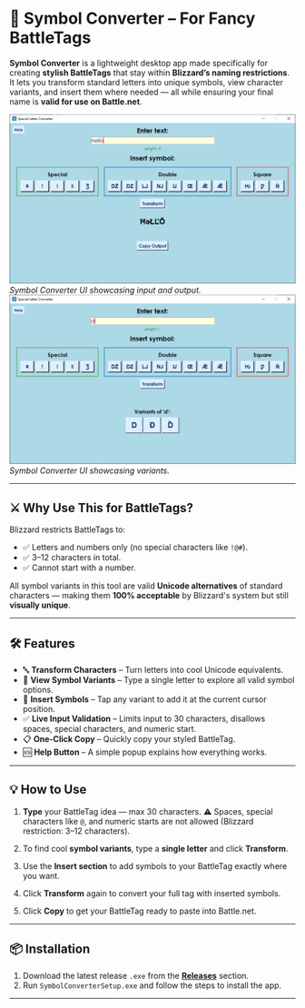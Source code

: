 # 🧿 Symbol Converter – For Fancy BattleTags

**Symbol Converter** is a lightweight desktop app made specifically for creating **stylish BattleTags** that stay within **Blizzard’s naming restrictions**.
It lets you transform standard letters into unique symbols, view character variants, and insert them where needed — all while ensuring your final name is **valid for use on Battle.net**.

![Symbol Convertion Screenshot](convertion.png)
*Symbol Converter UI showcasing input and output.*
![Symbol Variants Available](variants.png)
*Symbol Converter UI showcasing variants.*

---

## ⚔️ Why Use This for BattleTags?

Blizzard restricts BattleTags to:

* ✅ Letters and numbers only (no special characters like `!@#`).
* ✅ 3–12 characters in total.
* ✅ Cannot start with a number.

All symbol variants in this tool are valid **Unicode alternatives** of standard characters — making them **100% acceptable** by Blizzard's system but still **visually unique**.

---

## 🛠 Features

* 🔤 **Transform Characters** – Turn letters into cool Unicode equivalents.
* 🔎 **View Symbol Variants** – Type a single letter to explore all valid symbol options.
* 🧩 **Insert Symbols** – Tap any variant to add it at the current cursor position.
* ✅ **Live Input Validation** – Limits input to 30 characters, disallows spaces, special characters, and numeric start.
* 📋 **One-Click Copy** – Quickly copy your styled BattleTag.
* 🆘 **Help Button** – A simple popup explains how everything works.

---

## 💡 How to Use

1. **Type** your BattleTag idea — max 30 characters.
   ⚠️ Spaces, special characters like `@`, and numeric starts are not allowed (Blizzard restriction: 3–12 characters).

2. To find cool **symbol variants**, type a **single letter** and click **Transform**.

3. Use the **Insert section** to add symbols to your BattleTag exactly where you want.

4. Click **Transform** again to convert your full tag with inserted symbols.

5. Click **Copy** to get your BattleTag ready to paste into Battle.net.

---

## 📦 Installation

1. Download the latest release `.exe` from the **[Releases](https://github.com/xddcc444/SymbolConverter/releases)** section.
2. Run `SymbolConverterSetup.exe` and follow the steps to install the app.

---

